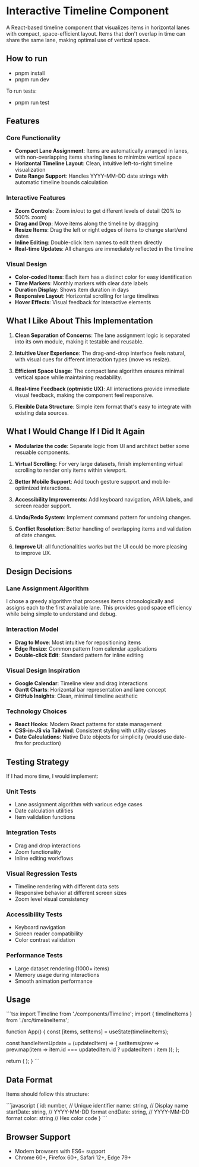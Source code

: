 # Interactive Timeline Component

A React-based timeline component that visualizes items in horizontal lanes with compact, space-efficient layout. Items that don't overlap in time can share the same lane, making optimal use of vertical space.

## How to run
- pnpm install
- pnpm run dev

To run tests:
- pnpm run test

## Features

### Core Functionality
- **Compact Lane Assignment**: Items are automatically arranged in lanes, with non-overlapping items sharing lanes to minimize vertical space
- **Horizontal Timeline Layout**: Clean, intuitive left-to-right timeline visualization
- **Date Range Support**: Handles YYYY-MM-DD date strings with automatic timeline bounds calculation

### Interactive Features
- **Zoom Controls**: Zoom in/out to get different levels of detail (20% to 500% zoom)
- **Drag and Drop**: Move items along the timeline by dragging
- **Resize Items**: Drag the left or right edges of items to change start/end dates
- **Inline Editing**: Double-click item names to edit them directly
- **Real-time Updates**: All changes are immediately reflected in the timeline

### Visual Design
- **Color-coded Items**: Each item has a distinct color for easy identification
- **Time Markers**: Monthly markers with clear date labels
- **Duration Display**: Shows item duration in days
- **Responsive Layout**: Horizontal scrolling for large timelines
- **Hover Effects**: Visual feedback for interactive elements

## What I Like About This Implementation

1. **Clean Separation of Concerns**: The lane assignment logic is separated into its own module, making it testable and reusable.

2. **Intuitive User Experience**: The drag-and-drop interface feels natural, with visual cues for different interaction types (move vs resize).

3. **Efficient Space Usage**: The compact lane algorithm ensures minimal vertical space while maintaining readability.

4. **Real-time Feedback (optmistic UX)**: All interactions provide immediate visual feedback, making the component feel responsive.

5. **Flexible Data Structure**: Simple item format that's easy to integrate with existing data sources.

## What I Would Change If I Did It Again

- **Modularize the code**: Separate logic from UI and architect better some resuable components.

1. **Virtual Scrolling**: For very large datasets, finish implementing virtual scrolling to render only items within viewport.

2. **Better Mobile Support**: Add touch gesture support and mobile-optimized interactions.

3. **Accessibility Improvements**: Add keyboard navigation, ARIA labels, and screen reader support.

4. **Undo/Redo System**: Implement command pattern for undoing changes.

5. **Conflict Resolution**: Better handling of overlapping items and validation of date changes.

6. **Improve UI**: all functionalities works but the UI could be more pleasing to improve UX.

## Design Decisions

### Lane Assignment Algorithm
I chose a greedy algorithm that processes items chronologically and assigns each to the first available lane. This provides good space efficiency while being simple to understand and debug.

### Interaction Model
- **Drag to Move**: Most intuitive for repositioning items
- **Edge Resize**: Common pattern from calendar applications
- **Double-click Edit**: Standard pattern for inline editing

### Visual Design Inspiration
- **Google Calendar**: Timeline view and drag interactions
- **Gantt Charts**: Horizontal bar representation and lane concept
- **GitHub Insights**: Clean, minimal timeline aesthetic

### Technology Choices
- **React Hooks**: Modern React patterns for state management
- **CSS-in-JS via Tailwind**: Consistent styling with utility classes
- **Date Calculations**: Native Date objects for simplicity (would use date-fns for production)

## Testing Strategy

If I had more time, I would implement:

### Unit Tests
- Lane assignment algorithm with various edge cases
- Date calculation utilities
- Item validation functions

### Integration Tests
- Drag and drop interactions
- Zoom functionality
- Inline editing workflows

### Visual Regression Tests
- Timeline rendering with different data sets
- Responsive behavior at different screen sizes
- Zoom level visual consistency

### Accessibility Tests
- Keyboard navigation
- Screen reader compatibility
- Color contrast validation

### Performance Tests
- Large dataset rendering (1000+ items)
- Memory usage during interactions
- Smooth animation performance

## Usage

\`\`\`tsx
import Timeline from './components/Timeline';
import { timelineItems } from './src/timelineItems';

function App() {
  const [items, setItems] = useState(timelineItems);

  const handleItemUpdate = (updatedItem) => {
    setItems(prev => prev.map(item => 
      item.id === updatedItem.id ? updatedItem : item
    ));
  };

  return (
    <Timeline 
      items={items} 
      onItemUpdate={handleItemUpdate}
    />
  );
}
\`\`\`

## Data Format

Items should follow this structure:

\`\`\`javascript
{
  id: number,           // Unique identifier
  name: string,         // Display name
  startDate: string,    // YYYY-MM-DD format
  endDate: string,      // YYYY-MM-DD format
  color: string         // Hex color code
}
\`\`\`

## Browser Support

- Modern browsers with ES6+ support
- Chrome 60+, Firefox 60+, Safari 12+, Edge 79+
